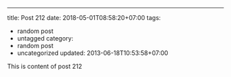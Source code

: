 ---
title: Post 212
date: 2018-05-01T08:58:20+07:00
tags:
  - random post
  - untagged
category:
  - random post
  - uncategorized
updated: 2013-06-18T10:53:58+07:00

This is content of post 212